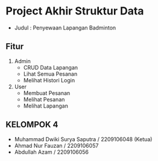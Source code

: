 # Project Akhir Struktur Data
- Judul : Penyewaan Lapangan Badminton

## Fitur
1. Admin
    - CRUD Data Lapangan
    - Lihat Semua Pesanan
    - Melihat Histori Login
2. User
    - Membuat Pesanan
    - Melihat Pesanan
    - Melihat Lapangan

## KELOMPOK 4
- Muhammad Dwiki Surya Saputra / 2209106048 (Ketua)
- Ahmad Nur Fauzan / 2209106057
- Abdullah Azam / 2209106056

